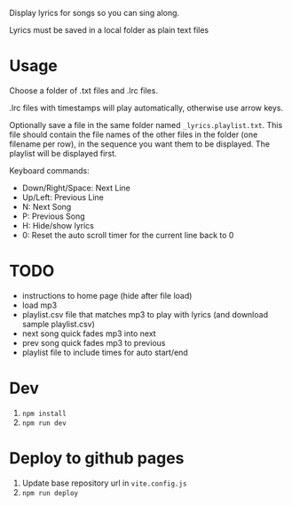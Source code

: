 Display lyrics for songs so you can sing along. 

Lyrics must be saved in a local folder as plain text files

# Usage

Choose a folder of .txt files and .lrc files.

.lrc files with timestamps will play automatically, otherwise use arrow keys. 

Optionally save a file in the same folder named `_lyrics.playlist.txt`. This file should contain the file names of the other files in the folder (one filename per row), in the sequence you want them to be displayed. The playlist will be displayed first. 

Keyboard commands:

- Down/Right/Space: Next Line
- Up/Left: Previous Line
- N: Next Song
- P: Previous Song
- H: Hide/show lyrics
- 0: Reset the auto scroll timer for the current line back to 0

# TODO

- instructions to home page (hide after file load)
- load mp3
- playlist.csv file that matches mp3 to play with lyrics (and download sample playlist.csv)
- next song quick fades mp3 into next
- prev song quick fades mp3 to previous
- playlist file to include times for auto start/end

# Dev

1. `npm install`
1. `npm run dev`

# Deploy to github pages

1. Update base repository url in `vite.config.js`
1. `npm run deploy`